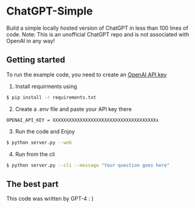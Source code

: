 # ChatGPT-Simple

Build a simple locally hosted version of ChatGPT in less than 100 lines of code. Note: This is an unofficial ChatGPT repo and is not associated with OpenAI in any way!

## Getting started

To run the example code, you need to create an [OpenAI API key](https://platform.openai.com/account/api-keys)

1. Install requirments using
```bash
$ pip install -r requirements.txt
```
2. Create a .env file and paste your API key there
```.env
OPENAI_API_KEY = XXXXXXXXXXXXXXXXXXXXXXXXXXXXXXXXXXXXXXx
```
3. Run the code and Enjoy
```bash
$ python server.py --web
```

4. Run from the cli
```bash
$ python server.py --cli --message "Your question goes here"
```

## The best part

This code was written by GPT-4 : )
